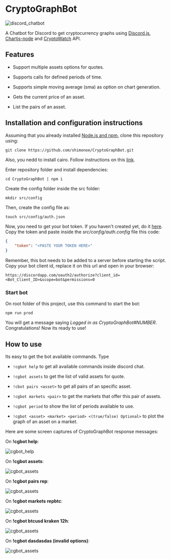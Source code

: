 # CryptoGraphBot

![discord_chatbot](https://img.shields.io/badge/discord-chatbot-blue.svg?logo=discord&longCache=true&style=popout-square&colorB=6e85d3)



A Chatbot for Discord to get cryptocurrency graphs using [Discord.js](https://github.com/discordjs/discord.js/), [Chartjs-node](https://github.com/vmpowerio/chartjs-node) and [CryptoWatch](https://cryptowat.ch/) API.



## Features

- Support multiple assets options for quotes.

- Supports calls for defined periods of time.

- Supports simple moving average (sma) as option on chart generation.

- Gets the current price of an asset.

- List the pairs of an asset.

## Installation and configuration instructions

Assuming that you already installed [Node.js and npm](https://nodejs.org/), clone this repository using:

`git clone https://github.com/shimonoe/CryptoGraphBot.git`

Also, you nedd to install cairo. Follow instructions on this [link](https://www.cairographics.org/download/).

Enter repository folder and install dependencies:

`cd CryptoGraphBot | npm i`

Create the config folder inside the src folder:

`mkdir src/config`

Then, create the config file as:

`touch src/config/auth.json`

Now, you need to get your bot token. If you haven't created yet, do it [here](http://discordapp.com/developers/applications/me). Copy the token and paste inside the *src/config/auth.config* file this code:

```json
{
    "token": "<PASTE YOUR TOKEN HERE>"
}
```

Remember, this bot needs to be added to a server before starting the script. Copy your bot client id, replace it on this url and open in your browser:

`https://discordapp.com/oauth2/authorize?client_id=<Bot_Client_ID>&scope=bot&permissions=0`

### Start bot

On root folder of this project, use this command to start the bot:

`npm run prod`

You will get a message saying *Logged in as CryptoGraphBot#NUMBER*. Congratulations! Now its ready to use!

## How to use

Its easy to get the bot available commands. Type

- `!cgbot help`  to get all available commands inside discord chat.

- `!cgbot assets` to get the list of valid assets for quote.

- `!cbot pairs <asset>` to get all pairs of an specific asset.

- `!cgbot markets <pair>` to get the markets that offer this pair of assets.

- `!cgbot period` to show the list of periods available to use.

- `!cgbot <asset> <market> <period> <(true/false) Optional>` to plot the graph of an asset on a market.

Here are some screen captures of CryptoGraphBot response messages:

On **!cgbot help**:

![cgbot_help](images/captures/cgbot_help.png)



On **!cgbot assets**:

![cgbot_assets](images/captures/cgbot_assets.jpg)

On **!cgbot pairs rep**:

![cgbot_assets](images/captures/cgbot_pairs.png)

On **!cgbot markets repbtc**:

![cgbot_assets](images/captures/cgbot_markets.png)

On **!cgbot btcusd kraken 12h**:

![cgbot_assets](images/captures/cgbot_plot.png)

On **!cgbot dasdasdas (invalid options)**:

![cgbot_assets](images/captures/cgbot_error.jpg)
